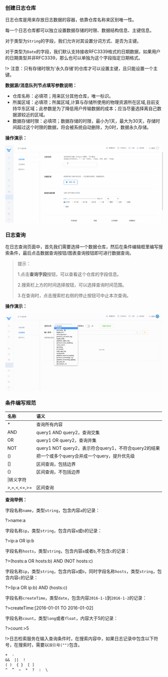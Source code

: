 ### 创建日志仓库

日志仓库是用来存放日志数据的容器，依靠仓库名称来区别唯一性。

每一个日志仓库都可以独立设置数据存储的时限、数据结构信息、主键信息。

对于类型为`String`的字段，我们允许对其设置分词方式、是否为主键。

对于类型为`Date`的字段，我们默认支持接收RFC3339格式的日期数据，如果用户的日期类型并非RFC3339，那么也可以单独为这个字段指定日期格式。

!> 注意：只有存储时限为'永久存储'的仓库才可以设置主键，且只能设置一个主键。

**数据源/消息队列节点填写参数说明：**

* 仓库名称：必填项；用来区分其他仓库，唯一标识。
* 所属区域：必填项；所属区域,计算与存储所使用的物理资源所在区域,目前支持华东区域；此参数是为了降低用户传输数据的成本；应当尽量选择离自己数据源较近的区域。
* 数据存储时限：必填项；数据存储的时限，最小为1天，最大为30天，存储时间超过这个时限的数据，将会被系统自动删除，为0时，数据永久存储。

**操作演示：**

![](_media/logdb1.gif)

### 日志查询

在日志查询页面中，首先我们需要选择一个数据仓库，然后在条件编辑框里编写搜索条件，最后点击数据查询按钮/图表查询按钮即可进行数据查询。

> 提示：
> 
> 1.点击**查询字段**按钮，可以查看这个仓库的字段信息。
> 
> 2.搜索栏上方的时间选择按钮，可以选择查询时间范围。
> 
> 3.在查询时，点击搜索栏右侧的停止按钮可中止本次查询。

**操作演示：**

![](_media/logdb2.gif)

### 条件编写规范

|名称|语义|
|:--|:--|
|*|查询所有内容|
|AND|query1 AND query2，查询交集|
|OR	|query1 OR query2，查询并集|
|NOT|query1 NOT query2，表示符合query1，不符合query2的结果|
|()	|把一个或多个query合并成一个query，提升优先级|
|[]	|区间查询，包括边界|
|{}|区间查询，不包括边界|
|\|转义字符|
|>,=,<,<=,>=|区间查询|

**查询举例：**

字段名称`name`，类型`string`，包含内容`a`的记录：

?>name:a

字段名称`ip`，类型`string`，包含内容`a`或`b`的记录：

?>ip:a OR ip:b

字段名称`hosts`，类型`string`，包含内容`a`或者`b`,不包含`c`的记录：

?>(hosts:a OR hosts:b) AND (NOT hosts:c)

字段名称`ip`，类型`string`，包含内容`a`或`b`，同时字段名称`hosts`，类型`string`，包含内容`c`的记录：

?>(ip:a OR ip:b) AND (hosts:c)

字段名称`createTime`，类型`date`，包含内容`2016-1-1`到`2016-1-2`的记录：

?>createTime:[2016-01-01 TO 2016-01-02]

字段名称`count`，类型`long`或者`float`，内容大于5的记录： 

?>count:>5


!>日志检索服务在输入查询条件时，在搜索内容中，如果日志记录中包含以下符号，在搜索时，需要以`双引号("")`包含。

```
+  -  
&&  ||  !
( )  { }  [ ] 
^  ”  ~  *  ?  :  \
```


